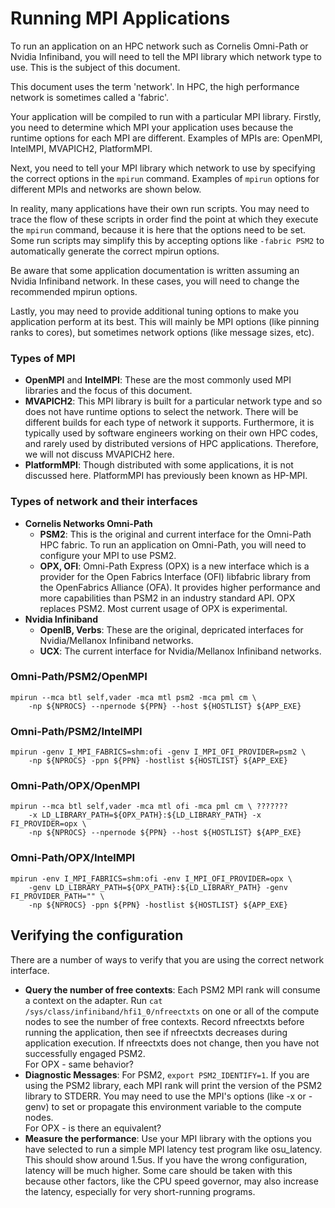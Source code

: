 # Running MPI Applications

To run an application on an HPC network such as Cornelis Omni-Path or Nvidia Infiniband, you will need to tell the MPI library which network type to use.
This is the subject of this document.

This document uses the term 'network'. In HPC, the high performance network is sometimes called a 'fabric'.

Your application will be compiled to run with a particular MPI library.
Firstly, you need to determine which MPI your application uses because the runtime options for each MPI are different.
Examples of MPIs are: OpenMPI, IntelMPI, MVAPICH2, PlatformMPI.

Next, you need to tell your MPI library which network to use by specifying the correct options in the ```mpirun``` command.
Examples of ```mpirun``` options for different MPIs and networks are shown below.

In reality, many applications have their own run scripts. You may need to trace the flow of these scripts in order find the point at which
they execute the ```mpirun``` command, because it is here that the options need to be set.
Some run scripts may simplify this by accepting options like ```-fabric PSM2``` to automatically generate the correct mpirun options.

Be aware that some application documentation is written assuming an Nvidia Infiniband network. In these cases, you will need to change the recommended mpirun options.

Lastly, you may need to provide additional tuning options to make you application perform at its best.
This will mainly be MPI options (like pinning ranks to cores), but sometimes network options (like message sizes, etc).


### Types of MPI
- <b>OpenMPI</b> and <b>IntelMPI</b>: These are the most commonly used MPI libraries and the focus of this document.
- <b>MVAPICH2</b>: This MPI library is built for a particular network type and so does not have runtime options to select the network.
There will be different builds for each type of network it supports.
Furthermore, it is typically used by software engineers working on their own HPC codes, and rarely used by distributed versions of HPC applications.
Therefore, we will not discuss MVAPICH2 here.
- <b>PlatformMPI</b>: Though distributed with some applications, it is not discussed here. PlatformMPI has previously been known as HP-MPI.
### Types of network and their interfaces
- <b>Cornelis Networks Omni-Path</b>
  - <b>PSM2</b>: This is the original and current interface for the Omni-Path HPC fabric. To run an application on Omni-Path, you will need to configure your MPI to use PSM2.
  - <b>OPX, OFI</b>: Omni-Path Express (OPX) is a new interface which is a provider for the Open Fabrics Interface (OFI) libfabric library
  from the OpenFabrics Alliance (OFA). It provides higher performance and more capabilities than PSM2 in an industry standard API.
  OPX replaces PSM2. Most current usage of OPX is experimental.
- <b>Nvidia Infiniband</b>
  - <b>OpenIB, Verbs</b>: These are the original, depricated interfaces for Nvidia/Mellanox Infiniband networks.
  - <b>UCX</b>: The current interface for Nvidia/Mellanox Infiniband networks.

### Omni-Path/PSM2/OpenMPI
```
mpirun --mca btl self,vader -mca mtl psm2 -mca pml cm \
    -np ${NPROCS} --npernode ${PPN} --host ${HOSTLIST} ${APP_EXE}
```
### Omni-Path/PSM2/IntelMPI
```
mpirun -genv I_MPI_FABRICS=shm:ofi -genv I_MPI_OFI_PROVIDER=psm2 \
    -np ${NPROCS} -ppn ${PPN} -hostlist ${HOSTLIST} ${APP_EXE}
```
		
### Omni-Path/OPX/OpenMPI
```
mpirun --mca btl self,vader -mca mtl ofi -mca pml cm \ ???????
    -x LD_LIBRARY_PATH=${OPX_PATH}:${LD_LIBRARY_PATH} -x FI_PROVIDER=opx \
    -np ${NPROCS} --npernode ${PPN} --host ${HOSTLIST} ${APP_EXE}
```
### Omni-Path/OPX/IntelMPI
```
mpirun -env I_MPI_FABRICS=shm:ofi -env I_MPI_OFI_PROVIDER=opx \
    -genv LD_LIBRARY_PATH=${OPX_PATH}:${LD_LIBRARY_PATH} -genv FI_PROVIDER_PATH="" \
    -np ${NPROCS} -ppn ${PPN} -hostlist ${HOSTLIST} ${APP_EXE}
```

## Verifying the configuration
There are a number of ways to verify that you are using the correct network interface.
- <b>Query the number of free contexts</b>:
  Each PSM2 MPI rank will consume a context on the adapter.
  Run ```cat /sys/class/infiniband/hfi1_0/nfreectxts``` on one or all of the compute nodes to see the number of free contexts.
  Record nfreectxts before running the application, then see if nfreectxts decreases during application execution.
  If nfreectxts does not change, then you have not successfully engaged PSM2.<br>
  For OPX - same behavior?
- <b>Diagnostic Messages</b>:
  For PSM2, ```export PSM2_IDENTIFY=1```. If you are using the PSM2 library, each MPI rank will print the version of the PSM2 library to STDERR.
  You may need to use the MPI's options (like -x or -genv) to set or propagate this environment variable to the compute nodes.<br>
  For OPX - is there an equivalent?
- <b>Measure the performance</b>:
  Use your MPI library with the options you have selected to run a simple MPI latency test program like osu_latency.
  This should show around 1.5us. If you have the wrong configuration, latency will be much higher.
  Some care should be taken with this because other factors, like the CPU speed governor, may also increase the latency, especially for very short-running programs. 
      
